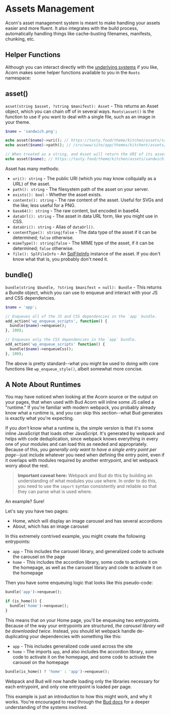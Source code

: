 # Assets Management

Acorn's asset management system is meant to make handling your assets easier and more fluent.
It also integrates with the build process, automatically handling things like cache-busting filenames, manifests, chunking, etc.

## Helper Functions

Although you can interact directly with the [underlying systems](https://github.com/roots/acorn/tree/2.x/src/Roots/Acorn/Assets) if you like, Acorn makes some helper functions available to you in the `Roots` namespace:

## asset()

`asset(string $asset, ?string $manifest): Asset` - This returns an Asset object, which you can chain off of in several ways. `Roots\asset()` is the function to use if you want to deal with a single file, such as an image in your theme.
  
```php
$name = 'sandwich.png';

echo asset($name)->uri(); // https://tasty.food/theme/kitchen/assets/sandwich.png
echo asset($name)->path(); // /srv/www/site/app/themes/kitchent/assets/sandwich.ong

// When treated as a string, and Asset will return the URI of its asset:
echo asset($name); // https://tasty.food/theme/kitchen/assets/sandwich.png
```

Asset has many methods:

- `uri(): string` - The public URI (which you may know collquially as a URL) of the asset.
- `path(): string` - The filesystem path of the asset on your server.
- `exists(): bool` - Whether the asset exists.
- `contents(): string` - The raw content of the asset. Useful for SVGs and the like; less useful for a PNG.
- `base64(): string` - The raw content, but encoded in base64.
- `dataUrl(): string` - The asset in data URL form, like you might use in CSS.
- `dataUri(): string` - Alias of `dataUrl()`.
- `contentType(): string|false` - The data type of the asset if it can be determined; `false` otherwise.
- `mimeType(): string|false` - The MIME type of the asset, if it can be determined; `false` otherwise.
- `file(): SplFileInfo` - An [SplFileInfo](https://www.php.net/manual/en/class.splfileinfo.php) instance of the asset.
  If you don't know what that is, you probably don't need it.

## bundle()

`bundle(string $bundle, ?string $manifest = null): Bundle` - This returns a Bundle object, which you can use to enqueue and interact with your JS and CSS dependencies.

```php
$name = 'app';

// Enqueues all of the JS and CSS dependencies in the `app` bundle.
add_action('wp_enqueue_scripts', function() {
  bundle($name)->enqueue();
}, 100);

// Enqueues only the CSS dependencies in the `app` bundle.
add_action('wp_enqueue_scripts' function() {
  bundle($name)->enqueueCss();
}, 100);
```
  
The above is pretty standard--what you might be used to doing with core functions like `wp_enqueue_style()`, albeit somewhat more concise. 


## A Note About Runtimes

You may have noticed when looking at the Acorn source or the output on your pages, that when used with Bud Acorn will inline some JS called a "runtime."
If you're familiar with modern webpack, you probably already know what a runtime is, and you can skip this section--what Bud generates is exactly what you're expecting.

If you *don't* know what a runtime is, the simple version is that it's some inline JavaScript that loads other JavaScript.
It's generated by webpack and helps with code deduplication, since webpack knows everything in every one of your modules and can load this as needed and appropriately.
Because of this, *you generally only want to have a single entry point per page*--just include whatever you need when defining the entry point, even if it overlaps with modules required by another entrypoint, and let webpack worry about the rest.

> **Important caveat here:** Webpack and Bud do this by building an understanding of what modules you use where.
> In order to do this, you need to use the `import` syntax consistently and reliable so that they can parse what is used where.

An example? Sure!

Let's say you have two pages:

- Home, which will display an image carousel and has several accordions
- About, which has an image carousel

In this extremely contrived example, you might create the following entrypoints:

- `app` - This includes the carousel library, and generalized code to activate the carousel on the page
- `home` - This includes the accordion library, some code to activate it on the homepage, as well as the carousel library and code to activate it on the homepage

Then you have some enqueuing logic that looks like this pseudo-code:

```php
bundle('app')->enqueue();

if (is_home()) {
  bundle('home')->enqueue();
}
```

This means that on your Home page, you'll be enqueuing two entrypoints.
Because of the way your entrypoints are structured, *the carousel library will be downloaded twice*.
Instead, you should let webpack handle de-duplicating your dependencies with something like this:

- `app` - This includes generalized code used across the site
- `home` - The imports `app`, and also includes the accordion library, some code to activate it on the homepage, and some code to activate the carousel on the homepage

```php
bundle(is_home() ? 'home' : 'app')->enqueue();
```

Webpack and Bud will now handle loading only the libraries necessary for each entrypoint, and only one entrypoint is loaded per page.

This example is just an introduction to how this might work, and why it works.
You're encouraged to read through the [Bud docs](https://bud.js.org) for a deeper understanding of the systems involved.
